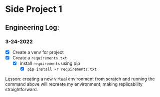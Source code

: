 # Side Project 1

## Engineering Log:

### 3-24-2022

- [X] Create a venv for project
- [X] Create a ```requirements.txt```
  - [X] install ```requirements``` using pip
    - [X] ```pip install -r requirements.txt```

Lesson: creating a new virtual environment from scratch and running the command above will recreate my environment, making replicability straightforward.